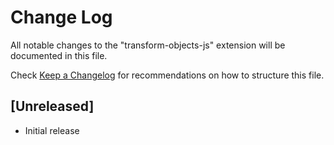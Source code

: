 # Change Log

All notable changes to the "transform-objects-js" extension will be documented in this file.

Check [Keep a Changelog](http://keepachangelog.com/) for recommendations on how to structure this file.

## [Unreleased]

- Initial release
